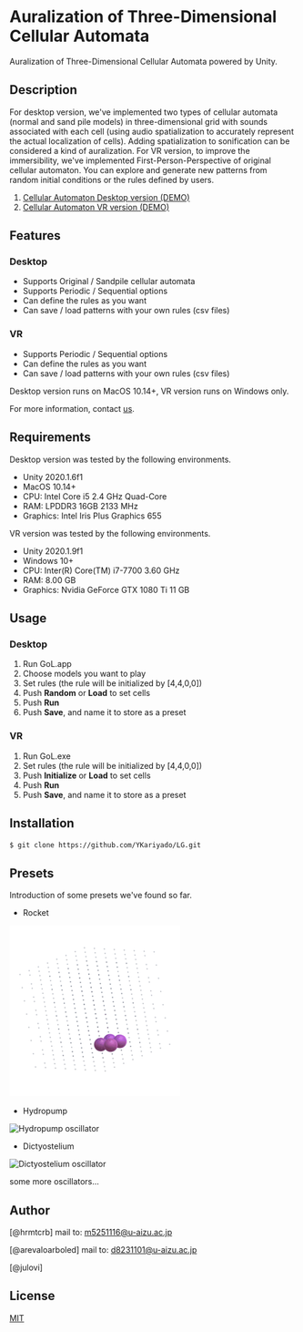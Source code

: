 
# Auralization of Three-Dimensional Cellular Automata
Auralization of Three-Dimensional Cellular Automata powered by Unity.

## Description
For desktop version, we've implemented two types of cellular automata (normal and sand pile models) in three-dimensional grid with sounds associated with each cell (using audio spatialization to accurately represent the actual localization of cells). Adding spatialization to sonification can be considered a kind of auralization.
For VR version, to improve the immersibility, we've implemented First-Person-Perspective of original cellular automaton. 
You can explore and generate new patterns from random initial conditions or the rules defined by users.

<!--
![3DCA image]()
![VRCA image]()
-->

1. [Cellular Automaton Desktop version (DEMO)](http://www.youtube.com/watch?v=kSOa_Kmai9E "Desktop")
2. [Cellular Automaton VR version (DEMO)](https://youtu.be/RqhGtzMEan4 "VR")
 
## Features
### Desktop
- Supports Original / Sandpile cellular automata
- Supports Periodic / Sequential options
- Can define the rules as you want
- Can save / load patterns with your own rules (csv files)

### VR
- Supports Periodic / Sequential options
- Can define the rules as you want
- Can save / load patterns with your own rules (csv files)

Desktop version runs on MacOS 10.14+, VR version runs on Windows only.
 
For more information, contact [us](#Author).

## Requirements
Desktop version was tested by the following environments.
- Unity 2020.1.6f1
- MacOS 10.14+
- CPU: Intel Core i5 2.4 GHz Quad-Core
- RAM: LPDDR3 16GB 2133 MHz
- Graphics: Intel Iris Plus Graphics 655

VR version was tested by the following environments.
- Unity 2020.1.9f1
- Windows 10+ 
- CPU: Inter(R) Core(TM) i7-7700 3.60 GHz
- RAM: 8.00 GB
- Graphics: Nvidia GeForce GTX 1080 Ti 11 GB

## Usage
### Desktop
1. Run GoL.app
2. Choose models you want to play
3. Set rules (the rule will be initialized by [4,4,0,0])
4. Push **Random** or **Load** to set cells
5. Push **Run**
6. Push **Save**, and name it to store as a preset

### VR
1. Run GoL.exe
2. Set rules (the rule will be initialized by [4,4,0,0])
3. Push **Initialize** or **Load** to set cells 
4. Push **Run**
5. Push **Save**, and name it to store as a preset
 
## Installation
```
$ git clone https://github.com/YKariyado/LG.git
```

## Presets
Introduction of some presets we've found so far.
- Rocket
<img src="_image/1608680514.gif" alt="Rocket oscillator" title="Rocket">

- Hydropump
<img src="_image/pomp.gif" alt="Hydropump oscillator" title="Hydropump" width="300" height="300">

- Dictyostelium
<img src="_image/nenkin.gif" alt="Dictyostelium oscillator" title="Dictyostelium" width="300" height="300">

some more oscillators...
 
## Author
[@hrmtcrb]
mail to: m5251116@u-aizu.ac.jp

[@arevaloarboled]
mail to: d8231101@u-aizu.ac.jp

[@julovi]

 
## License
[MIT](LICENSE)</blockquote>
